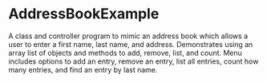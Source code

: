 # AddressBookExample
A class and controller program to mimic an address book which allows a user to enter a first name, last name, and address. Demonstrates using an array list of objects and methods to add, remove, list, and count. Menu includes options to add an entry, remove an entry, list all entries, count how many entries, and find an entry by last name.

